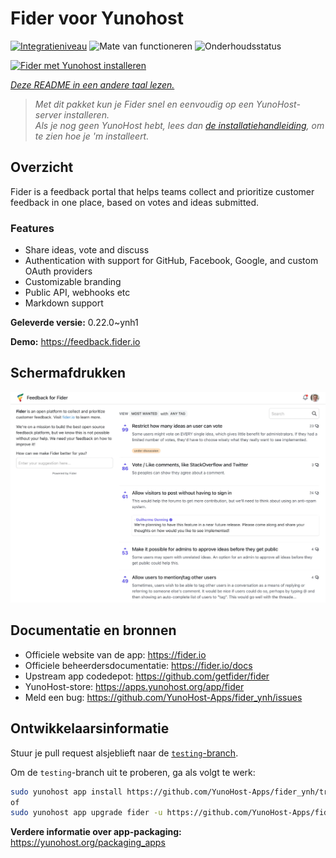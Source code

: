 <!--
NB: Deze README is automatisch gegenereerd door <https://github.com/YunoHost/apps/tree/master/tools/readme_generator>
Hij mag NIET handmatig aangepast worden.
-->

# Fider voor Yunohost

[![Integratieniveau](https://apps.yunohost.org/badge/integration/fider)](https://ci-apps.yunohost.org/ci/apps/fider/)
![Mate van functioneren](https://apps.yunohost.org/badge/state/fider)
![Onderhoudsstatus](https://apps.yunohost.org/badge/maintained/fider)

[![Fider met Yunohost installeren](https://install-app.yunohost.org/install-with-yunohost.svg)](https://install-app.yunohost.org/?app=fider)

*[Deze README in een andere taal lezen.](./ALL_README.md)*

> *Met dit pakket kun je Fider snel en eenvoudig op een YunoHost-server installeren.*  
> *Als je nog geen YunoHost hebt, lees dan [de installatiehandleiding](https://yunohost.org/install), om te zien hoe je 'm installeert.*

## Overzicht

Fider is a feedback portal that helps teams collect and prioritize customer feedback in one place, based on votes and ideas submitted.

### Features

- Share ideas, vote and discuss
- Authentication with support for GitHub, Facebook, Google, and custom OAuth providers
- Customizable branding
- Public API, webhooks etc
- Markdown support


**Geleverde versie:** 0.22.0~ynh1

**Demo:** <https://feedback.fider.io>

## Schermafdrukken

![Schermafdrukken van Fider](./doc/screenshots/screenshot.png)

## Documentatie en bronnen

- Officiele website van de app: <https://fider.io>
- Officiele beheerdersdocumentatie: <https://fider.io/docs>
- Upstream app codedepot: <https://github.com/getfider/fider>
- YunoHost-store: <https://apps.yunohost.org/app/fider>
- Meld een bug: <https://github.com/YunoHost-Apps/fider_ynh/issues>

## Ontwikkelaarsinformatie

Stuur je pull request alsjeblieft naar de [`testing`-branch](https://github.com/YunoHost-Apps/fider_ynh/tree/testing).

Om de `testing`-branch uit te proberen, ga als volgt te werk:

```bash
sudo yunohost app install https://github.com/YunoHost-Apps/fider_ynh/tree/testing --debug
of
sudo yunohost app upgrade fider -u https://github.com/YunoHost-Apps/fider_ynh/tree/testing --debug
```

**Verdere informatie over app-packaging:** <https://yunohost.org/packaging_apps>

